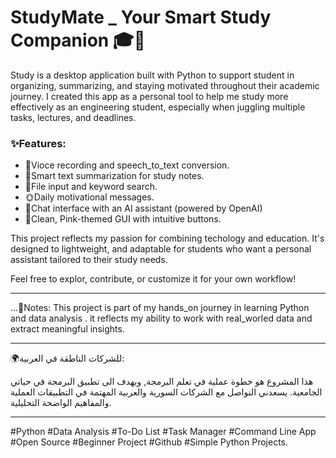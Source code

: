 # StudyMate \_ Your Smart Study Companion 🎓🦋

Study is a desktop application built with Python to support student in organizing, summarizing, and staying motivated throughout their academic journey. I created this app as a personal tool to help me study more effectively as an engineering student, especially when juggling multiple tasks, lectures, and deadlines.

### ✨Features:

- 🎤Vioce recording and speech_to_text conversion.
- 🧠Smart text summarization for study notes.
- 📁File input and keyword search.
- 🌞Daily motivational messages.
- 🤖Chat interface with an AI assistant (powered by OpenAI)
- 💭Clean, Pink-themed GUI with intuitive buttons.

This project reflects my passion for combining techology and education. It's designed to lightweight, and adaptable for students who want a personal assistant tailored to their study needs.

Feel free to explor, contribute, or customize it for your own workflow!

---

...📌Notes:
This project is part of my hands_on journey in learning Python and data analysis .
it reflects my ability to work with real_worled data and extract meaningful insights.

---

🌍للشركات الناطقة في العربية:

هذا المشروع هو خطوة عملية في تعلم البرمجة, ويهدف الى تطبيق البرمجة في حياتي الجامعية.
يسعدني النواصل مع الشركات السورية والعربية المهتمة في التطبيقات العملية والمفاهيم الواضحة التحليلية.

---

#Python #Data Analysis #To-Do List #Task Manager #Command Line App #Open Source #Beginner Project #Github
#Simple Python Projects.

```

```

